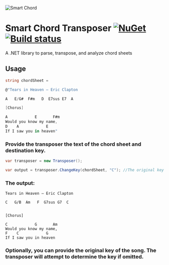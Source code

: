 ![Smart Chord](images/icon.png)

# Smart Chord Transposer [![NuGet](https://img.shields.io/nuget/v/SmartChordTransposer.svg)](https://nuget.org/packages/SmartChordTransposer) [![Build status](https://ci.appveyor.com/api/projects/status/pk68p3nayy34b7js?svg=true)](https://ci.appveyor.com/project/codeapologist/smartchordtransposer)

A .NET library to parse, transpose, and analyze chord sheets

## Usage

```csharp
string chordSheet = 

@"Tears in Heaven – Eric Clapton

A   E/G#  F#m   D  E7sus E7  A

[Chorus]

A            E       F#m
Would you know my name,
D    A            E
If I saw you in heaven"
```
### Provide the transposer the text of the chord sheet and destination key. 

```csharp
var transposer = new Transposer();

var output = transposer.ChangeKey(chordSheet, "C"); //The original key is A.

```

### The output:
```
Tears in Heaven – Eric Clapton

C   G/B  Am   F  G7sus G7  C


[Chorus]

C            G       Am
Would you know my name,
F    C            G
If I saw you in heaven

```

 ### Optionally, you can provide the original key of the song. The transposer will attempt to determine the key if omitted.
